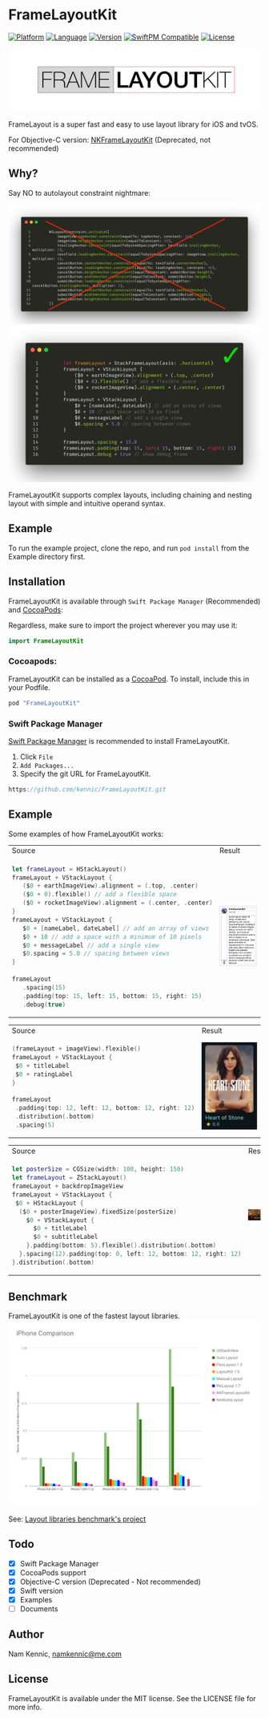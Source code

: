 # FrameLayoutKit

[![Platform](https://img.shields.io/cocoapods/p/FrameLayoutKit.svg?style=flat)](http://cocoapods.org/pods/FrameLayoutKit)
[![Language](http://img.shields.io/badge/language-Swift-brightgreen.svg?style=flat
)](https://developer.apple.com/swift)
[![Version](https://img.shields.io/cocoapods/v/FrameLayoutKit.svg?style=flat-square)](http://cocoapods.org/pods/FrameLayoutKit)
[![SwiftPM Compatible](https://img.shields.io/badge/Swift%20Package%20Manager-compatible-brightgreen.svg)](https://github.com/apple/swift-package-manager)
[![License](https://img.shields.io/cocoapods/l/FrameLayoutKit.svg?style=flat-square)](http://cocoapods.org/pods/FrameLayoutKit)

![image](images/banner.jpg)

FrameLayout is a super fast and easy to use layout library for iOS and tvOS.

For Objective-C version: [NKFrameLayoutKit](http://github.com/kennic/NKFrameLayoutKit) (Deprecated, not recommended)

## Why?

Say NO to autolayout constraint nightmare:

![NO](images/no_constraint.png)
![YES](images/frameLayoutSyntax.png)

FrameLayoutKit supports complex layouts, including chaining and nesting layout with simple and intuitive operand syntax.

## Example

To run the example project, clone the repo, and run `pod install` from the Example directory first.

## Installation

FrameLayoutKit is available through `Swift Package Manager` (Recommended) and [CocoaPods](http://cocoapods.org):

Regardless, make sure to import the project wherever you may use it:

```swift
import FrameLayoutKit
```

### Cocoapods:
FrameLayoutKit can be installed as a [CocoaPod](https://cocoapods.org/). To install, include this in your Podfile.

```ruby
pod "FrameLayoutKit"
```


### Swift Package Manager
[Swift Package Manager](https://swift.org/package-manager/) is recommended to install FrameLayoutKit.

 1. Click `File`
 2. `Add Packages...`
 3. Specify the git URL for FrameLayoutKit.

```swift
https://github.com/kennic/FrameLayoutKit.git
```

## Example
Some examples of how FrameLayoutKit works:

<table>
<tr><td> Source </td> <td> Result </td></tr>
<tr>
<td>
	
```swift
let frameLayout = HStackLayout()
frameLayout + VStackLayout {
   ($0 + earthImageView).alignment = (.top, .center)
   ($0 + 0).flexible() // add a flexible space
   ($0 + rocketImageView).alignment = (.center, .center)
}
frameLayout + VStackLayout {
   $0 + [nameLabel, dateLabel] // add an array of views
   $0 + 10 // add a space with a minimum of 10 pixels
   $0 + messageLabel // add a single view
   $0.spacing = 5.0 // spacing between views
}

frameLayout
   .spacing(15)
   .padding(top: 15, left: 15, bottom: 15, right: 15)
   .debug(true)
```
</td>
<td>
<img alt="result 1" src="images/helloWorld.png">
</td>
</tr>
</table>

<table>
<tr><td> Source </td> <td> Result </td></tr>
<tr>
<td>

```swift
(frameLayout + imageView).flexible()
frameLayout + VStackLayout {
 $0 + titleLabel
 $0 + ratingLabel
}
		
frameLayout
 .padding(top: 12, left: 12, bottom: 12, right: 12)
 .distribution(.bottom)
 .spacing(5)
```
</td>
<td>
<img alt="result 1" src="images/example_1.png">
</td>
</tr>
</table>

<table>
<tr><td> Source </td> <td> Result </td></tr>
<tr>
<td>

```swift
let posterSize = CGSize(width: 100, height: 150)
let frameLayout = ZStackLayout()
frameLayout + backdropImageView
frameLayout + VStackLayout {
 $0 + HStackLayout {
  ($0 + posterImageView).fixedSize(posterSize)
    $0 + VStackLayout {
      $0 + titleLabel
      $0 + subtitleLabel
    }.padding(bottom: 5).flexible().distribution(.bottom)
  }.spacing(12).padding(top: 0, left: 12, bottom: 12, right: 12)
}.distribution(.bottom)
```
</td>
<td>
<img alt="result 2" src="images/example_2.png">
</td>
</tr>
</table>

## Benchmark
FrameLayoutKit is one of the fastest layout libraries.
![Benchmark Results](images/bechmark.png "Benchmark results")

See: [Layout libraries benchmark's project](https://github.com/layoutBox/LayoutFrameworkBenchmark)

## Todo

- [x] Swift Package Manager
- [x] CocoaPods support
- [x] Objective-C version (Deprecated - Not recommended)
- [x] Swift version
- [x] Examples
- [ ] Documents

## Author

Nam Kennic, namkennic@me.com

## License

FrameLayoutKit is available under the MIT license. See the LICENSE file for more info.
